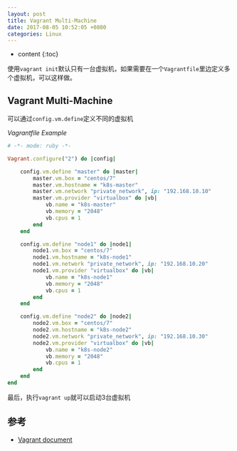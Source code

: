 ```yaml
---
layout: post
title: Vagrant Multi-Machine
date: 2017-08-05 10:52:05 +0800
categories: Linux
---
```


* content
{:toc}

使用`vagrant init`默认只有一台虚拟机，如果需要在一个`Vagrantfile`里边定义多个虚拟机，可以这样做。




## Vagrant Multi-Machine

可以通过`config.vm.define`定义不同的虚拟机

*Vagrantfile Example*

```ruby
# -*- mode: ruby -*-

Vagrant.configure("2") do |config|

    config.vm.define "master" do |master|
        master.vm.box = "centos/7"
        master.vm.hostname = "k8s-master"
        master.vm.network "private_network", ip: "192.168.10.10"
        master.vm.provider "virtualbox" do |vb|
            vb.name = "k8s-master"
            vb.memory = "2048"
            vb.cpus = 1
        end
    end

    config.vm.define "node1" do |node1|
        node1.vm.box = "centos/7"
        node1.vm.hostname = "k8s-node1"
        node1.vm.network "private_network", ip: "192.168.10.20"
        node1.vm.provider "virtualbox" do |vb|
            vb.name = "k8s-node1"
            vb.memory = "2048"
            vb.cpus = 1
        end
    end

    config.vm.define "node2" do |node2|
        node2.vm.box = "centos/7"
        node2.vm.hostname = "k8s-node2"
        node2.vm.network "private_network", ip: "192.168.10.30"
        node2.vm.provider "virtualbox" do |vb|
            vb.name = "k8s-node2"
            vb.memory = "2048"
            vb.cpus = 1
        end
    end
end

```

最后，执行`vagrant up`就可以启动3台虚拟机

## 参考

- [Vagrant document](https://www.vagrantup.com/docs/multi-machine/)